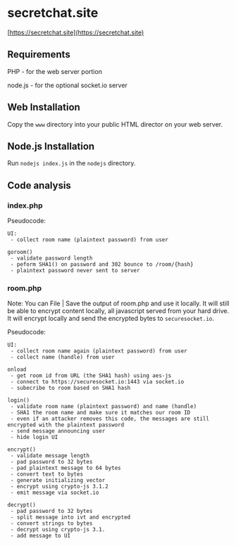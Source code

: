# secretchat.site

[https://secretchat.site](https://secretchat.site)

## Requirements

PHP - for the web server portion

node.js - for the optional socket.io server

## Web Installation

Copy the `www` directory into your public HTML director on your web server.

## Node.js Installation

Run `nodejs index.js` in the `nodejs` directory.

## Code analysis

### index.php

Pseudocode:

```
UI:
 - collect room name (plaintext password) from user

goroom()
 - validate password length
 - peform SHA1() on password and 302 bounce to /room/{hash}
 - plaintext password never sent to server
```
### room.php

Note: You can File | Save the output of room.php and use it locally.  It will still be able to encrypt content locally, all javascript served from your hard drive.  It will encrypt locally and send the encrypted bytes to `securesocket.io`.

Pseudocode:

```
UI:
 - collect room name again (plaintext password) from user
 - collect name (handle) from user

onload
 - get room id from URL (the SHA1 hash) using aes-js
 - connect to https://securesocket.io:1443 via socket.io
 - subecribe to room based on SHA1 hash

login() 
 - validate room name (plaintext password) and name (handle)
 - SHA1 the room name and make sure it matches our room ID
 - even if an attacker removes this code, the messages are still encrypted with the plaintext password
 - send message announcing user
 - hide login UI
 
encrypt()
 - validate message length
 - pad password to 32 bytes
 - pad plaintext message to 64 bytes
 - convert text to bytes
 - generate initializing vector
 - encrypt using crypto-js 3.1.2
 - emit message via socket.io

decrypt() 
 - pad password to 32 bytes
 - split message into ivt and encrypted
 - convert strings to bytes
 - decrypt using crypto-js 3.1.
 - add message to UI
```

